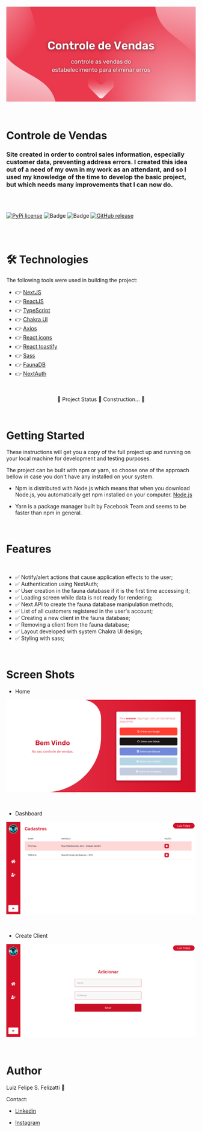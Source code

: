 ![Banner](/public/git/banner.png)

<br/>

# Controle de Vendas

### Site created in order to control sales information, especially customer data, preventing address errors. I created this idea out of a need of my own in my work as an attendant, and so I used my knowledge of the time to develop the basic project, but which needs many improvements that I can now do.

<br/>
<br/>

[![PyPi license](https://badgen.net/pypi/license/pip/)](https://pypi.com/project/pip/) ![Badge](https://img.shields.io/static/v1?label=MadeWith&message=TypeScript&color=OO7accstyle=for-the-badge&logo=ghost) ![Badge](https://img.shields.io/static/v1?label=Usage&message=ReactJS&color=007accstyle=for-the-badge&logo=ghost) [![GitHub release](https://img.shields.io/github/release/Naereen/StrapDown.js.svg)](https://GitHub.com/Naereen/StrapDown.js/releases/)

<br/>
<br/>

🛠 Technologies
=================
The following tools were used in building the project:

- 👉 [NextJS](https://nextjs.org)
- 👉 [ReactJS](https://pt-br.reactjs.org/)
- 👉 [TypeScript](https://www.typescriptlang.org/)
- 👉 [Chakra UI](https://chakra-ui.com/guides/first-steps)
- 👉 [Axios](https://axios-http.com/docs/intro)
- 👉 [React icons](https://react-icons.github.io/react-icons/)
- 👉 [React toastify](https://fkhadra.github.io/react-toastify/introduction)
- 👉 [Sass](https://sass-lang.com)
- 👉 [FaunaDB](https://docs.fauna.com/fauna/current/)
- 👉 [NextAuth](https://next-auth.js.org)

<br/>

<p align="center">
  🤖 Project Status 🚀 Construction... 🤖
</p>

<br/>

Getting Started
=================

These instructions will get you a copy of the full project up and running on your local machine for development and testing purposes.

The project can be built with npm or yarn, so choose one of the approach bellow in case you don't have any installed on your system.

- Npm is distributed with Node.js which means that when you download Node.js, you automatically get npm installed on your computer. [Node.js](https://nodejs.org/en/)

- Yarn is a package manager built by Facebook Team and seems to be faster than npm in general.

<br/>

Features 
=================
<br/>

- ✅ Notify/alert actions that cause application effects to the user;
- ✅ Authentication using NextAuth;
- ✅ User creation in the fauna database if it is the first time accessing it;
- ✅ Loading screen while data is not ready for rendering;
- ✅ Next API to create the fauna database manipulation methods;
- ✅ List of all customers registered in the user's account;
- ✅ Creating a new client in the fauna database;
- ✅ Removing a client from the fauna database;
- ✅ Layout developed with system Chakra UI design;
- ✅ Styling with sass;

<br/>

Screen Shots
=================

- Home

![ScreenShot](/public/git/home.png)

<br/>

- Dashboard

![ScreenShot](/public/git/dash.png)

<br/>

- Create Client

![ScreenShot](/public/git/add.png)

<br/>

Author
=================

Luiz Felipe S. Felizatti 🎯 

Contact:

- [Linkedin](https://www.linkedin.com/in/luiz-felipe-siqueira-felizatti-00783a1ab/)

- [Instagram](https://www.instagram.com/luiz_2fs/)
